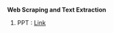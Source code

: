 **Web Scraping and Text Extraction**

1.  PPT  :    <a href="https://github.com/gurtaransingh/scraping/blob/main/Introduction%20to%20Web%20Scraping%20%26%20Text%20Extraction.pdf">Link</a>
